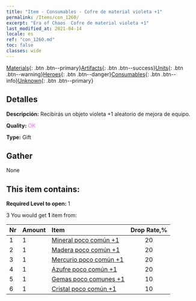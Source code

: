 ```yaml
---
title: "Item - Consumables - Cofre de material violeta +1"
permalink: /Items/con_1260/
excerpt: "Era of Chaos  Cofre de material violeta +1"
last_modified_at: 2021-04-14
locale: es
ref: "con_1260.md"
toc: false
classes: wide
---
```

 [Materials](/es/Items/){: .btn .btn--primary}[Artifacts](/es/Items/Artifacts/){: .btn .btn--success}[Units](/es/Items/Units/){: .btn .btn--warning}[Heroes](/es/Items/Heroes/){: .btn .btn--danger}[Consumables](/es/Items/Consumables/){: .btn .btn--info}[Unknown](/es/Items/Unknown/){: .btn .btn--primary}

## Detalles
 **Descripción:** Recibirás un objeto violeta +1 aleatorio de mejora de equipo.

 **Quality:** <span style="color: #DA70D6">OK</span>

 **Type:** Gift

## Gather

  None

## This item contains:

 **Required Level to open:** 1

 3 You would get **1** item  from:

  | Nr | Amount |     Item    | Drop Rate,% |
  |:---|:-------|:------------|:---------:|
  | 1 | 1 | [Mineral poco común +1](/es/Items/mat_40/) | 20 | 
  | 2 | 1 | [Madera poco común +1](/es/Items/mat_41/) | 20 | 
  | 3 | 1 | [Mercurio poco común +1](/es/Items/mat_42/) | 20 | 
  | 4 | 1 | [Azufre poco común +1](/es/Items/mat_43/) | 20 | 
  | 5 | 1 | [Gemas poco comunes +1](/es/Items/mat_44/) | 10 | 
  | 6 | 1 | [Cristal poco común +1](/es/Items/mat_45/) | 10 | 
